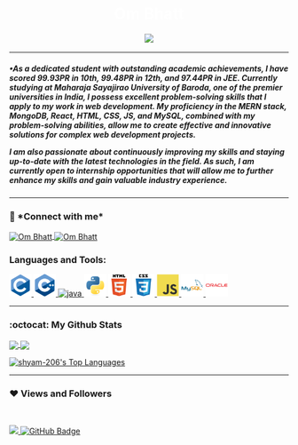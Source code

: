 

<!--
**OmBhatt24/OmBhatt24** is a ✨ _special_ ✨ repository because its `README.md` (this file) appears on your GitHub profile.

Here are some ideas to get you started:

- 🔭 I’m currently working on ...
- 🌱 I’m currently learning ...
- 👯 I’m looking to collaborate on ...
- 🤔 I’m looking for help with ...
- 💬 Ask me about ...
- 📫 How to reach me: ...
- 😄 Pronouns: ...
- ⚡ Fun fact: ...
-->


<span align="center">
 <h1 align="center" style="color: white; padding-top: 50px;"> Om Bhatt </h1>
</span>
<p align="center">
 <img src="https://readme-typing-svg.herokuapp.com/?lines=Aspiring+Software+Developer.;Self+taught+Programmer.;Tech+Enthuasist.&font=Fira%20+Code&pause=1000&color=%23D62F79&center=true&width=350&height=50">
</p>
<hr>

<p>
  <h5>
   &#8226;As a dedicated student with outstanding academic achievements, I have scored 99.93PR in 10th, 99.48PR in 12th, and 97.44PR in JEE. Currently studying at Maharaja Sayajirao University of Baroda, one of the premier universities in India, I possess excellent problem-solving skills that I apply to my work in web development. My proficiency in the MERN stack, MongoDB, React, HTML, CSS, JS, and MySQL, combined with my problem-solving abilities, allow me to create effective and innovative solutions for complex web development projects.

I am also passionate about continuously improving my skills and staying up-to-date with the latest technologies in the field. As such, I am currently open to internship opportunities that will allow me to further enhance my skills and gain valuable industry experience.
  </h5>
</p>
<hr>
<!-- connect with me -->
<h3> 🔗&nbsp;*Connect with me*</h3>
<p align="left">
  
  <!-- LinkedIn-->
  <a href="https://www.linkedin.com/in/ombhatt24/" target="blank">
    <img align="center" src="https://raw.githubusercontent.com/rahuldkjain/github-profile-readme-generator/master/src/images/icons/Social/linked-in-alt.svg" alt="Om Bhatt" height="30" width="40" />
  </a>
 
 
  <a href="https://leetcode.com/OmBhatt24" target="blank">
    <img align="center" src="https://raw.githubusercontent.com/rahuldkjain/github-profile-readme-generator/master/src/images/icons/Social/leet-code.svg" alt="Om Bhatt" height="30" width="40" />
 </a>
</p>

<h3 align="left">Languages and Tools:</h3>
<p align="left"> 
  <a href="https://www.cprogramming.com/" target="_blank" rel="noreferrer"> 
    <img src="https://raw.githubusercontent.com/devicons/devicon/master/icons/c/c-original.svg" alt="c" width="40" height="40"/> 
  </a> 
  <a href="https://www.w3schools.com/cpp/" target="_blank" rel="noreferrer"> 
    <img src="https://raw.githubusercontent.com/devicons/devicon/master/icons/cplusplus/cplusplus-original.svg" alt="cplusplus" width="40" height="40"/> 
  </a>
  <a href="#" target="_blank">
   <img src="https://raw.githubusercontent.com/jmnote/z-icons/master/svg/java.svg" alt="java" width="40px" height="40px">
  </a>
  <a href="https://www.python.org" target="_blank"> 
     <img src="https://raw.githubusercontent.com/devicons/devicon/master/icons/python/python-original.svg" alt="python" width="40" height="40"/> 
   </a>
   <a href="https://www.w3.org/html/" target="_blank"> 
        <img src="https://raw.githubusercontent.com/devicons/devicon/master/icons/html5/html5-original-wordmark.svg" alt="html5" width="40" height="40"/> 
   </a>
   <a href="https://www.w3schools.com/css/" target="_blank"> 
      <img src="https://raw.githubusercontent.com/devicons/devicon/master/icons/css3/css3-original-wordmark.svg" alt="css3" width="40" height="40"/> 
   </a> 
   <a href="https://developer.mozilla.org/en-US/docs/Web/JavaScript" target="_blank">      
        <img src="https://raw.githubusercontent.com/devicons/devicon/master/icons/javascript/javascript-original.svg" alt="javascript" width="40" height="40"/> 
   </a> 
   <a href="https://www.mysql.com/" rel="nofollow">
     <img src="https://raw.githubusercontent.com/devicons/devicon/master/icons/mysql/mysql-original-wordmark.svg" alt="mysql" width="40" height="40" /> 
   </a>
   <a href="https://www.oracle.com/" rel="nofollow"> 
    <img src="https://raw.githubusercontent.com/devicons/devicon/master/icons/oracle/oracle-original.svg" alt="oracle" width="40" height="40"> 
   </a>
 </p>
 <hr>

### :octocat: My Github Stats 
  
<p align="left">
  <a href="https://github.com/OmBhatt24"> 
    <img align="center" src="https://github-readme-stats.vercel.app/api?username=OmBhatt24&theme=algolia&show_icons=true" />    
  </a> 
  <a href="https://github.com/OmBhatt24"> 
    <img align="center" src="https://github-readme-streak-stats.herokuapp.com/?user=OmBhatt24&theme=algolia#version3" /> 
  </a>
</p>

<a href="https://github.com/OmBhatt24/github-readme-stats">
  <img alt="shyam-206's Top Languages" src="https://github-readme-stats.vercel.app/api/top-langs/?username=OmBhatt24&langs_count=8&count_private=true&layout=compact&theme=react&hide_border=true&bg_color=0D1117" />
</a>
<hr>

### ❤ Views and Followers
<br>
<p>
 <a href="https://github.com/OmBhatt24/github-profile-views-counter">
    <img src="https://komarev.com/ghpvc/?username=OmBhatt24">
 </a>
 <a href="https://github.com/OmBhatt24?tab=followers">
  <img src="https://img.shields.io/github/followers/OmBhatt24?label=Followers&style=social" alt="GitHub Badge">
 </a>
</p>

